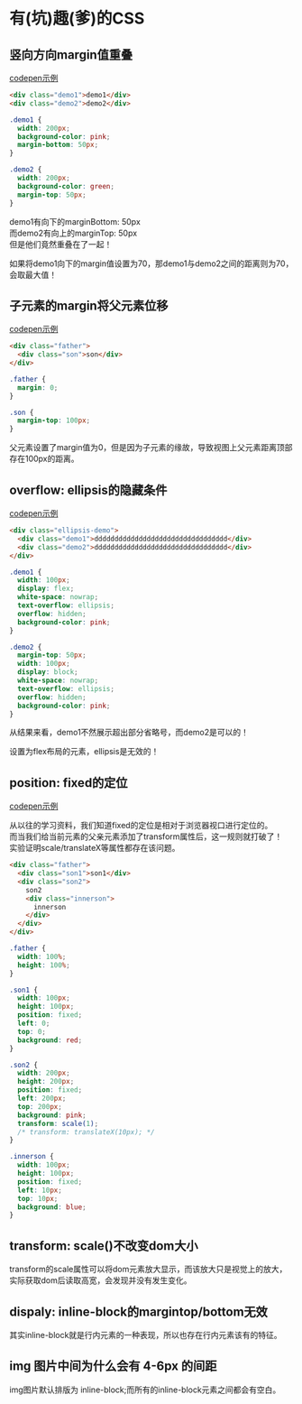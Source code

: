 # 有(坑)趣(爹)的CSS

## 竖向方向margin值重叠

[codepen示例](https://codepen.io/986191391/pen/KKzQvEg)

```html
<div class="demo1">demo1</div>
<div class="demo2">demo2</div>
```
```css
.demo1 {
  width: 200px;
  background-color: pink;
  margin-bottom: 50px;
}

.demo2 {
  width: 200px;
  background-color: green;
  margin-top: 50px;
}
```
demo1有向下的marginBottom: 50px<br>
而demo2有向上的marginTop: 50px<br>
但是他们竟然重叠在了一起！

如果将demo1向下的margin值设置为70，那demo1与demo2之间的距离则为70，会取最大值！

## 子元素的margin将父元素位移
[codepen示例](https://codepen.io/986191391/pen/bGKmxoz)

```html
<div class="father">
  <div class="son">son</div>
</div>
```
```css
.father {
  margin: 0;
}

.son {
  margin-top: 100px;
}
```

父元素设置了margin值为0，但是因为子元素的缘故，导致视图上父元素距离顶部存在100px的距离。

## overflow: ellipsis的隐藏条件
[codepen示例](https://codepen.io/986191391/pen/eYZVEjv)

```html
<div class="ellipsis-demo">
  <div class="demo1">ddddddddddddddddddddddddddddddddd</div>
  <div class="demo2">ddddddddddddddddddddddddddddddddd</div>
</div>
```
```css
.demo1 {
  width: 100px;
  display: flex;
  white-space: nowrap;
  text-overflow: ellipsis;
  overflow: hidden;
  background-color: pink;
}

.demo2 {
  margin-top: 50px;
  width: 100px;
  display: block;
  white-space: nowrap;
  text-overflow: ellipsis;
  overflow: hidden;
  background-color: pink;
}
```
从结果来看，demo1不然展示超出部分省略号，而demo2是可以的！

设置为flex布局的元素，ellipsis是无效的！

## position: fixed的定位
[codepen示例](https://codepen.io/986191391/pen/OJEapxw)

从以往的学习资料，我们知道fixed的定位是相对于浏览器视口进行定位的。<br>
而当我们给当前元素的父亲元素添加了transform属性后，这一规则就打破了！<br>
实验证明scale/translateX等属性都存在该问题。

```html
<div class="father">
  <div class="son1">son1</div>
  <div class="son2">
    son2
    <div class="innerson">
      innerson
    </div>
  </div>
</div>
```
```css
.father {
  width: 100%;
  height: 100%;
}

.son1 {
  width: 100px;
  height: 100px;
  position: fixed;
  left: 0;
  top: 0;
  background: red;
}

.son2 {
  width: 200px;
  height: 200px;
  position: fixed;
  left: 200px;
  top: 200px;
  background: pink;
  transform: scale(1);
  /* transform: translateX(10px); */
}

.innerson {
  width: 100px;
  height: 100px;
  position: fixed;
  left: 10px;
  top: 10px;
  background: blue;
}

```

## transform: scale()不改变dom大小

transform的scale属性可以将dom元素放大显示，而该放大只是视觉上的放大，实际获取dom后读取高宽，会发现并没有发生变化。

## dispaly: inline-block的margintop/bottom无效

其实inline-block就是行内元素的一种表现，所以也存在行内元素该有的特征。

## img 图片中间为什么会有 4-6px 的间距

img图片默认排版为 inline-block;而所有的inline-block元素之间都会有空白。